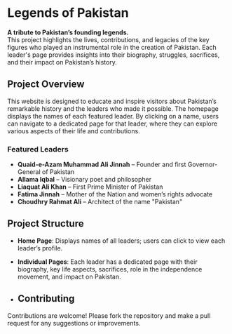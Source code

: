 # Legends of Pakistan

**A tribute to Pakistan’s founding legends.**  
This project highlights the lives, contributions, and legacies of the key figures who played an instrumental role in the creation of Pakistan. Each leader's page provides insights into their biography, struggles, sacrifices, and their impact on Pakistan’s history.

## Project Overview

This website is designed to educate and inspire visitors about Pakistan’s remarkable history and the leaders who made it possible. The homepage displays the names of each featured leader. By clicking on a name, users can navigate to a dedicated page for that leader, where they can explore various aspects of their life and contributions.

### Featured Leaders
- **Quaid-e-Azam Muhammad Ali Jinnah** – Founder and first Governor-General of Pakistan
- **Allama Iqbal** – Visionary poet and philosopher
- **Liaquat Ali Khan** – First Prime Minister of Pakistan
- **Fatima Jinnah** – Mother of the Nation and women’s rights advocate
- **Choudhry Rahmat Ali** – Architect of the name "Pakistan"

## Project Structure

- **Home Page**: Displays names of all leaders; users can click to view each leader’s profile.
- **Individual Pages**: Each leader has a dedicated page with their biography, key life aspects, sacrifices, role in the independence movement, and impact on Pakistan.

- ## Contributing
Contributions are welcome! Please fork the repository and make a pull request for any suggestions or improvements.

